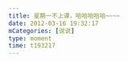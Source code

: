 ```yaml
---
title: 星期一不上课，哈哈哈哈哈~~~~
date: 2012-03-16 19:32:17
mCategories: [说说]
type: moment
time: t193217
---
```


